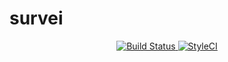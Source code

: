 # survei
    
<p align="center">
    <a href="https://travis-ci.org/muhlisabdi/survei">
        <img src="https://travis-ci.org/muhlisabdi/survei.svg?branch=master" alt="Build Status">
    </a>
    <a href="https://styleci.io/repos/216168757">
        <img src="https://github.styleci.io/repos/216168757/shield" alt="StyleCI">
    </a>
